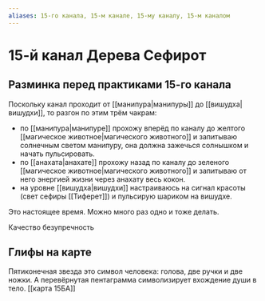 ```yaml
---
aliases: 15-го канала, 15-м канале, 15-му каналу, 15-м каналом
---
```

# 15-й канал Дерева Сефирот

## Разминка перед практиками 15-го канала
Поскольку канал проходит от [[манипура|манипуры]] до [[вишудха|вишудхи]], то разгон по этим трём чакрам:
- по [[манипура|манипуре]] прохожу вперёд по каналу до желтого [[магическое животное|магического животного]] и запитываю солнечным светом манипуру, она должна зажечься солнышком и начать пульсировать. 
- по [[анахата|анахате]] прохожу назад по каналу до зеленого [[магическое животное|магического животного]] и запитываю от него энергией жизни через анахату весь кокон.
- на уровне [[вишудха|вишудхи]] настраиваюсь на сигнал красоты (свет сефиры [[Тиферет]]) и пульсирую шариком на вишудхе. 


Это настоящее время. 
Можно много раз одно и тоже делать. 

Качество безупречность


## Глифы на карте
Пятиконечная звезда это символ человека: голова, две ручки и две ножки. А перевёрнутая пентаграмма символизирует вхождение души в тело. [[карта 15БА]]